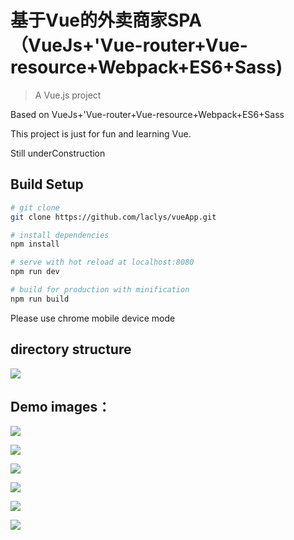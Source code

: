 # 基于Vue的外卖商家SPA（VueJs+'Vue-router+Vue-resource+Webpack+ES6+Sass)

> A Vue.js project

Based on VueJs+'Vue-router+Vue-resource+Webpack+ES6+Sass

This project is just for fun and learning Vue.

Still underConstruction


## Build Setup

``` bash
# git clone
git clone https://github.com/laclys/vueApp.git

# install dependencies
npm install

# serve with hot reload at localhost:8080
npm run dev

# build for production with minification
npm run build
```

Please use chrome mobile device mode

## directory structure

![](./demoPic/demo.jpg)

## Demo images：

![](./demoPic/demo1.jpg)

![](./demoPic/demo2.jpg)

![](./demoPic/demo3.jpg)

![](./demoPic/demo4.jpg)

![](./demoPic/demo5.jpg)

![](./demoPic/demo6.jpg)
